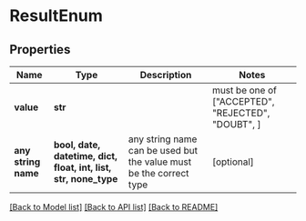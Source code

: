 # ResultEnum


## Properties
Name | Type | Description | Notes
------------ | ------------- | ------------- | -------------
**value** | **str** |  |  must be one of ["ACCEPTED", "REJECTED", "DOUBT", ]
**any string name** | **bool, date, datetime, dict, float, int, list, str, none_type** | any string name can be used but the value must be the correct type | [optional]

[[Back to Model list]](../README.md#documentation-for-models) [[Back to API list]](../README.md#documentation-for-api-endpoints) [[Back to README]](../README.md)


